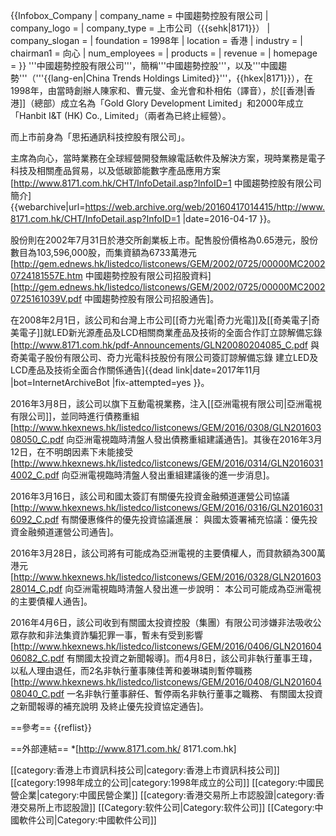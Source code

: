 
{{Infobox_Company
 |   company_name   = 中國趨勢控股有限公司
 |  company_logo   = 
|  company_type   = 上市公司（{{sehk|8171}}）
|  company_slogan = 
|  foundation     = 1998年
|  location       = 香港
|  industry       = 
|  chairman1      = 向心
|  num_employees  = 
|  products       = 
|  revenue        = 
|  homepage       = 
}}
'''中國趨勢控股有限公司'''，簡稱'''中國趨勢控股'''，以及'''中國趨勢'''（'''{{lang-en|China Trends Holdings Limited}}'''，{{hkex|8171}}），在1998年，由當時創辦人陳家和、曹元燮、金光會和朴相佑（譯音），於[[香港|香港]]（總部）成立名為「Gold Glory Development Limited」和2000年成立「Hanbit I&T (HK) Co., Limited」（兩者為已終止經營）。

而上市前身為「思拓通訊科技控股有限公司」。

主席為向心，當時業務在全球經營開發無線電話軟件及解決方案，現時業務是電子科技及相關產品貿易，以及低碳節能數字產品應用方案<ref>[http://www.8171.com.hk/CHT/InfoDetail.asp?InfoID=1 中國趨勢控股有限公司簡介] {{webarchive|url=https://web.archive.org/web/20160417014415/http://www.8171.com.hk/CHT/InfoDetail.asp?InfoID=1 |date=2016-04-17 }}</ref>。

股份則在2002年7月31日於港交所創業板上市。配售股份價格為0.65港元，股份數目為103,596,000股，而集資額為6733萬港元<ref>[http://gem.ednews.hk/listedco/listconews/GEM/2002/0725/00000MC20020724181557E.htm 中國趨勢控股有限公司招股資料]</ref><ref>[http://gem.ednews.hk/listedco/listconews/GEM/2002/0725/00000MC20020725161039V.pdf 中國趨勢控股有限公司招股通告]</ref>。

在2008年2月1日，該公司和台灣上市公司[[奇力光電|奇力光電]]及[[奇美電子|奇美電子]]就LED新光源產品及LCD相關商業產品及技術的全面合作訂立諒解備忘錄<ref>[http://www.8171.com.hk/pdf-Announcements/GLN20080204085_C.pdf 與奇美電子股份有限公司、奇力光電科技股份有限公司簽訂諒解備忘錄 建立LED及LCD產品及技術全面合作關係通告]{{dead link|date=2017年11月 |bot=InternetArchiveBot |fix-attempted=yes }}</ref>。

2016年3月8日，該公司以旗下互動電視業務，注入[[亞洲電視有限公司|亞洲電視有限公司]]，並同時進行債務重組<ref>[http://www.hkexnews.hk/listedco/listconews/GEM/2016/0308/GLN20160308050_C.pdf 向亞洲電視臨時清盤人發出債務重組建議通告]</ref>。其後在2016年3月12日，在不明朗因素下未能接受<ref>[http://www.hkexnews.hk/listedco/listconews/GEM/2016/0314/GLN20160314002_C.pdf 向亞洲電視臨時清盤人發出重組建議後的進一步消息]</ref>。

2016年3月16日，該公司和國太簽訂有關優先投資金融頻道運營公司協議<ref>[http://www.hkexnews.hk/listedco/listconews/GEM/2016/0316/GLN20160316092_C.pdf 有關優惠條件的優先投資協議進展： 與國太簽署補充協議：優先投資金融頻道運營公司通告]</ref>。

2016年3月28日，該公司將有可能成為亞洲電視的主要債權人，而貸款額為300萬港元<ref>[http://www.hkexnews.hk/listedco/listconews/GEM/2016/0328/GLN20160328014_C.pdf 向亞洲電視臨時清盤人發出進一步說明： 本公司可能成為亞洲電視的主要債權人通告]</ref>。 

2016年4月6日，該公司收到有關國太投資控股（集團）有限公司涉嫌非法吸收公眾存款和非法集資詐騙犯罪一事，暫未有受到影響<ref>[http://www.hkexnews.hk/listedco/listconews/GEM/2016/0406/GLN20160406082_C.pdf 有關國太投資之新聞報導]</ref>。而4月8日，該公司非執行董事王瑋，以私人理由退任，而2名非執行董事陳佳菁和姜琳璘則暫停職務<ref>[http://www.hkexnews.hk/listedco/listconews/GEM/2016/0408/GLN20160408040_C.pdf 一名非執行董事辭任、暫停兩名非執行董事之職務、 有關國太投資之新聞報導的補充說明 及終止優先投資協定通告]</ref>。

==參考==
{{reflist}}

==外部連結==
*[http://www.8171.com.hk/ 8171.com.hk]

[[category:香港上市資訊科技公司|category:香港上市資訊科技公司]]
[[category:1998年成立的公司|category:1998年成立的公司]]
[[category:中國民營企業|category:中國民營企業]]
[[category:香港交易所上市認股證|category:香港交易所上市認股證]]
[[Category:软件公司|Category:软件公司]]
[[Category:中國軟件公司|Category:中國軟件公司]]